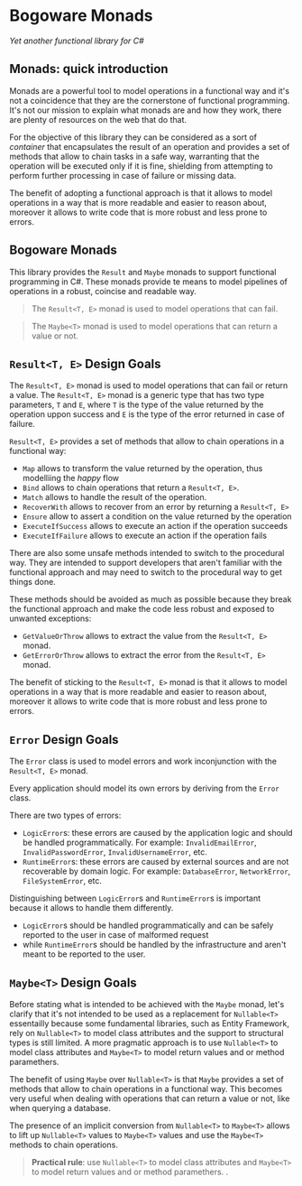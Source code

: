 # Bogoware Monads

_Yet another functional library for C#_

## Monads: quick introduction

Monads are a powerful tool to model operations in a functional way and it's not a coincidence that they are the cornerstone of functional programming.
It's not our mission to explain what monads are and how they work, there are plenty of
resources on the web that do that.

For the objective of this library they can be considered as a sort of _container_ that
encapsulates the result of an operation and provides a set of methods that allow to chain
tasks in a safe way, warranting that the operation will be executed only if it is fine,
shielding from attempting to perform further processing in case of failure or missing data.

The benefit of adopting a functional approach is that it allows to model operations in a way
that is more readable and easier to reason about, moreover it allows to write code that is more
robust and less prone to errors.

## Bogoware Monads

This library provides the `Result` and `Maybe` monads to support functional programming in C#. 
These monads provide te means to model pipelines of operations in a robust, coincise and readable way.

> The `Result<T, E>` monad is used to model operations that can fail.

>The `Maybe<T>` monad is used to model operations that can return a value or not.

## `Result<T, E>` Design Goals

The `Result<T, E>` monad is used to model operations that can fail or return a value. The `Result<T, E>` monad is a generic type that has two type parameters, `T` and `E`, where `T` is the type of the value returned by the operation  uppon success and `E` is the type of the error returned in case of failure.

`Result<T, E>` provides a set of methods that allow to chain operations in a functional way:
* `Map` allows to transform the value returned by the operation, thus modelliing the _happy_ flow
* `Bind` allows to chain operations that return a `Result<T, E>`.
* `Match` allows to handle the result of the operation.
* `RecoverWith` allows to recover from an error by returning a `Result<T, E>`
* `Ensure` allow to assert a condition on the value returned by the operation
* `ExecuteIfSuccess` allows to execute an action if the operation succeeds
* `ExecuteIfFailure` allows to execute an action if the operation fails
 
There are also some unsafe methods intended to switch to the procedural way. They are intended to support developers that aren't familiar with the functional approach and may need
to switch to the procedural way to get things done.

These methods should be avoided as much as possible because they break the functional approach
and make the code less robust and exposed to unwanted exceptions:

* `GetValueOrThrow` allows to extract the value from the `Result<T, E>` monad.
* `GetErrorOrThrow` allows to extract the error from the `Result<T, E>` monad. 

The benefit of sticking to the `Result<T, E>` monad is that it allows to model operations in a way that is more readable and easier to reason about, moreover it allows to write code that is more robust and less prone to errors.

## `Error` Design Goals

The `Error` class is used to model errors and work inconjunction with the `Result<T, E>` monad.

Every application should model its own errors by deriving from the `Error` class.

There are two types of errors:
* `LogicError`s: these errors are caused by the application logic and should be handled programmatically. For example: `InvalidEmailError`, `InvalidPasswordError`, `InvalidUsernameError`, etc.
* `RuntimeError`s: these errors are caused by external sources and are not recoverable by domain logic. For example: `DatabaseError`, `NetworkError`, `FileSystemError`, etc.

Distinguishing between `LogicError`s and `RuntimeError`s is important because it allows to handle them differently.
* `LogicError`s should be handled programmatically and can be safely reported to the user in case of malformed request
* while `RuntimeError`s should be handled by the infrastructure and aren't meant to be reported to the user.

## `Maybe<T>` Design Goals

Before stating what is intended to be achieved with the `Maybe` monad, let's clarify that it's not intended to be used as a replacement for `Nullable<T>` essentailly because some fundamental libraries, such as Entity Framework, rely on `Nullable<T>` to model class attributes and the support to structural types is still limited. A more pragmatic approach is to use `Nullable<T>` to model class attributes and `Maybe<T>` to model return values and or method paramethers. 

The benefit of using `Maybe` over `Nullable<T>` is that `Maybe` provides a set of methods that allow to chain operations in a functional way. This becomes very useful when dealing with operations that can return a value or not, like when querying a database.

The presence of an implicit conversion from `Nullable<T>` to `Maybe<T>` allows to lift up `Nullable<T>` values to `Maybe<T>` values and use the `Maybe<T>` methods to chain operations.

> **Practical rule**: use `Nullable<T>` to model class attributes and `Maybe<T>` to model return values and or method paramethers.
.
